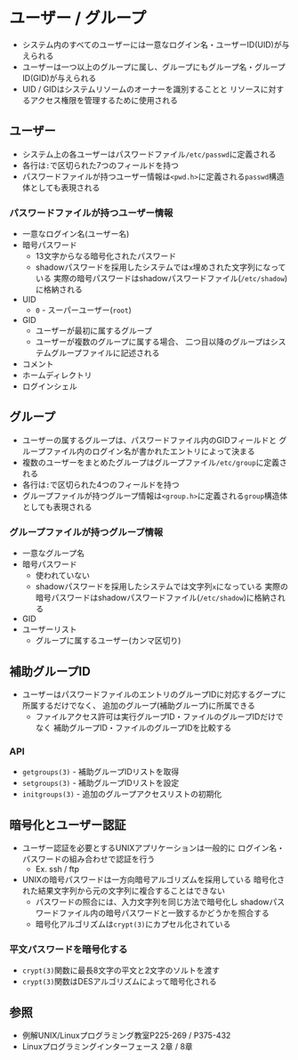 # ユーザー / グループ
- システム内のすべてのユーザーには一意なログイン名・ユーザーID(UID)が与えられる
- ユーザーは一つ以上のグループに属し、グループにもグループ名・グループID(GID)が与えられる
- UID / GIDはシステムリソームのオーナーを識別することと
  リソースに対するアクセス権限を管理するために使用される

## ユーザー
- システム上の各ユーザーはパスワードファイル`/etc/passwd`に定義される
- 各行は`:`で区切られた7つのフィールドを持つ
- パスワードファイルが持つユーザー情報は`<pwd.h>`に定義される`passwd`構造体としても表現される

### パスワードファイルが持つユーザー情報
- 一意なログイン名(ユーザー名)
- 暗号パスワード
  - 13文字からなる暗号化されたパスワード
  - shadowパスワードを採用したシステムでは`x`埋めされた文字列になっている
    実際の暗号パスワードはshadowパスワードファイル(`/etc/shadow`)に格納される
- UID
  - `0` - スーパーユーザー(`root`)
- GID
  - ユーザーが最初に属するグループ
  - ユーザーが複数のグループに属する場合、
    二つ目以降のグループはシステムグループファイルに記述される
- コメント
- ホームディレクトリ
- ログインシェル

## グループ
- ユーザーの属するグループは、パスワードファイル内のGIDフィールドと
  グループファイル内のログイン名が書かれたエントリによって決まる
- 複数のユーザーをまとめたグループはグループファイル`/etc/group`に定義される
- 各行は`:`で区切られた4つのフィールドを持つ
- グループファイルが持つグループ情報は`<group.h>`に定義される`group`構造体としても表現される

### グループファイルが持つグループ情報
- 一意なグループ名
- 暗号パスワード
  - 使われていない
  - shadowパスワードを採用したシステムでは文字列`x`になっている
    実際の暗号パスワードはshadowパスワードファイル(`/etc/shadow`)に格納される
- GID
- ユーザーリスト
  - グループに属するユーザー(カンマ区切り)

## 補助グループID
- ユーザーはパスワードファイルのエントリのグループIDに対応するグープに所属するだけでなく、
  追加のグループ(補助グループ)に所属できる
  - ファイルアクセス許可は実行グループID・ファイルのグループIDだけでなく
    補助グループID・ファイルのグループIDを比較する

### API
- `getgroups(3)` - 補助グループIDリストを取得
- `setgroups(3)` - 補助グループIDリストを設定
- `initgroups(3)` - 追加のグループアクセスリストの初期化

## 暗号化とユーザー認証
- ユーザー認証を必要とするUNIXアプリケーションは一般的に
  ログイン名・パスワードの組み合わせで認証を行う
  - Ex. ssh / ftp
- UNIXの暗号パスワードは一方向暗号アルゴリズムを採用している
  暗号化された結果文字列から元の文字列に複合することはできない
  - パスワードの照合には、入力文字列を同じ方法で暗号化し
    shadowパスワードファイル内の暗号パスワードと一致するかどうかを照合する
  - 暗号化アルゴリズムは`crypt(3)`にカプセル化されている

### 平文パスワードを暗号化する
- `crypt(3)`関数に最長8文字の平文と2文字のソルトを渡す
- `crypt(3)`関数はDESアルゴリズムによって暗号化される

## 参照
- 例解UNIX/Linuxプログラミング教室P225-269 / P375-432
- Linuxプログラミングインターフェース 2章 / 8章
